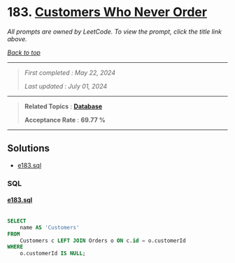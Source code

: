# 183. [Customers Who Never Order](<https://leetcode.com/problems/customers-who-never-order>)

*All prompts are owned by LeetCode. To view the prompt, click the title link above.*

*[Back to top](<../README.md>)*

------

> *First completed : May 22, 2024*
>
> *Last updated : July 01, 2024*

------

> **Related Topics** : **[Database](<by_topic/Database.md>)**
>
> **Acceptance Rate** : **69.77 %**

------

## Solutions

- [e183.sql](<../my-submissions/e183.sql>)
### SQL
#### [e183.sql](<../my-submissions/e183.sql>)
```SQL

SELECT
    name AS 'Customers'
FROM
    Customers c LEFT JOIN Orders o ON c.id = o.customerId
WHERE 
    o.customerId IS NULL;
```


